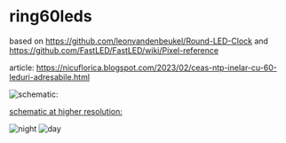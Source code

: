 # ring60leds
based on https://github.com/leonvandenbeukel/Round-LED-Clock and https://github.com/FastLED/FastLED/wiki/Pixel-reference

article: https://nicuflorica.blogspot.com/2023/02/ceas-ntp-inelar-cu-60-leduri-adresabile.html

![schematic:]([https://blogger.googleusercontent.com/img/b/R29vZ2xl/AVvXsEhk6AjQf2jRfvrX-MfhmErwuYgoOHDXwQaznXysAdoFp8JKbtjXozPrQ_HoP1Q5ljLZ4VqXDSN7V-29sXgZwc1HupmYufMKol0kwk24gmDvzo6zkwKHnf3DSlWE_31K8ySVLHcvoLJLhKaq1XvAtaeKdL6AVT4qrNTj_176NYVNHixGgRdE9Wmms5fEQw/s320/NTP_Clock_DST_16x16_WS2812_schematic.png](https://blogger.googleusercontent.com/img/b/R29vZ2xl/AVvXsEiFNR7nljYYdZzZNC-dDEUbCdaZ5_Y6uKD85qr2GnXwKwfyxex-HaD1RjRqgPto8jS8kAKNPFOi6U1PmecKC5hHp-LVjA5yt0c-KO_651K1WAvijhHUmrNvLbrI9uUywiF5Y4c4HNq33-FEZ8fkanLOG5orPYkIQXy_gi0fQgMgM9MTdZYTVFsrtOIS_g/s320/NTP_Clock_DST_Ring_60leds_WS2812_schematic.png))

 [schematic at higher resolution:]([https://blogger.googleusercontent.com/img/b/R29vZ2xl/AVvXsEhk6AjQf2jRfvrX-MfhmErwuYgoOHDXwQaznXysAdoFp8JKbtjXozPrQ_HoP1Q5ljLZ4VqXDSN7V-29sXgZwc1HupmYufMKol0kwk24gmDvzo6zkwKHnf3DSlWE_31K8ySVLHcvoLJLhKaq1XvAtaeKdL6AVT4qrNTj_176NYVNHixGgRdE9Wmms5fEQw/s1178/NTP_Clock_DST_16x16_WS2812_schematic.png](https://blogger.googleusercontent.com/img/b/R29vZ2xl/AVvXsEiFNR7nljYYdZzZNC-dDEUbCdaZ5_Y6uKD85qr2GnXwKwfyxex-HaD1RjRqgPto8jS8kAKNPFOi6U1PmecKC5hHp-LVjA5yt0c-KO_651K1WAvijhHUmrNvLbrI9uUywiF5Y4c4HNq33-FEZ8fkanLOG5orPYkIQXy_gi0fQgMgM9MTdZYTVFsrtOIS_g/s1074/NTP_Clock_DST_Ring_60leds_WS2812_schematic.png))

![night](https://blogger.googleusercontent.com/img/b/R29vZ2xl/AVvXsEgzJChwwI2pEuqe1yodiAxM4a5n94VVHTAWw4u9qqi7fArB7EuR1AsFMEETO8z0MbbZ1aS6McNT9bqdGxx3GCdvS9BqX_tlllhluWgyhPXvO_cf_NfvQlpYepeawTuWmSU_Dlwhz41arl3J-lv0mik4v9WOmOoU7He5xceI2RHxMP0tWBDOtgDiVrByxw/w200-h150/mod_noapte.jpg)
![day](https://blogger.googleusercontent.com/img/b/R29vZ2xl/AVvXsEgd6kUYG98f_JxlknKns93EBB6NYK2wDU40Mam4-HDjzUhfXwaDU1FFpRSXn6GAO0fEAvJTVtEAGz8B9P1xC_MCU6qvOqslN-EPXAgovEgO687UgNZhOybaek30oHAZLkOtOwgq9lfL6IQqN-F_i1ENDiqAw_wIY56yQi9HV99vQueG12x80BAZhEkhjQ/w200-h150/mod_zi.jpg)

